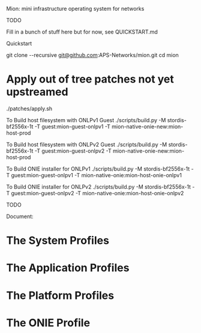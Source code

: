 Mion: mini infrastructure operating system for networks

TODO

Fill in a bunch of stuff here but for now, see QUICKSTART.md


Quickstart

git clone --recursive git@github.com:APS-Networks/mion.git
cd mion
# Apply out of tree patches not yet upstreamed
./patches/apply.sh


To Build host filesystem with ONLPv1 Guest
./scripts/build.py -M stordis-bf2556x-1t -T guest:mion-guest-onlpv1 -T mion-native-onie-new:mion-host-prod

To Build host filesystem with ONLPv2 Guest
./scripts/build.py -M stordis-bf2556x-1t -T guest:mion-guest-onlpv2 -T mion-native-onie-new:mion-host-prod

To Build ONIE installer for ONLPv1
./scripts/build.py -M stordis-bf2556x-1t -T guest:mion-guest-onlpv1 -T mion-native-onie:mion-host-onie-onlpv1

To Build ONIE installer for ONLPv2
./scripts/build.py -M stordis-bf2556x-1t -T guest:mion-guest-onlpv2 -T mion-native-onie:mion-host-onie-onlpv2


TODO

Document:

# The System Profiles
# The Application Profiles
# The Platform Profiles
# The ONIE Profile
